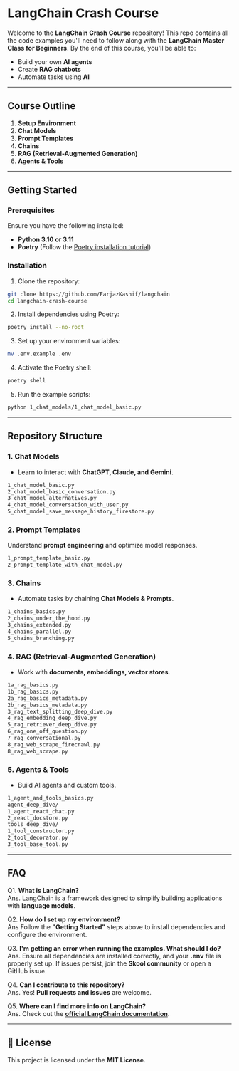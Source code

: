 # **LangChain Crash Course**

Welcome to the **LangChain Crash Course** repository! This repo contains all the code examples you'll need to follow along with the **LangChain Master Class for Beginners**. By the end of this course, you'll be able to:

- Build your own **AI agents**  
- Create **RAG chatbots**  
- Automate tasks using **AI**  

---

## **Course Outline**

1. **Setup Environment**
2. **Chat Models**
3. **Prompt Templates**
4. **Chains**
5. **RAG (Retrieval-Augmented Generation)**
6. **Agents & Tools**

---

## **Getting Started**

### **Prerequisites**

Ensure you have the following installed:

- **Python 3.10 or 3.11**
- **Poetry** (Follow the [Poetry installation tutorial](https://python-poetry.org/docs/#installation))

### **Installation**

1. Clone the repository:

```sh
git clone https://github.com/FarjazKashif/langchain
cd langchain-crash-course
```

2. Install dependencies using Poetry:

```sh
poetry install --no-root
```

3. Set up your environment variables:

```sh
mv .env.example .env
```

4. Activate the Poetry shell:

```sh
poetry shell
```

5. Run the example scripts:

```sh
python 1_chat_models/1_chat_model_basic.py
```

---

## **Repository Structure**

### **1. Chat Models**  
- Learn to interact with **ChatGPT, Claude, and Gemini**.

```sh
1_chat_model_basic.py
2_chat_model_basic_conversation.py
3_chat_model_alternatives.py
4_chat_model_conversation_with_user.py
5_chat_model_save_message_history_firestore.py
```

### **2. Prompt Templates**  
Understand **prompt engineering** and optimize model responses.

```sh
1_prompt_template_basic.py
2_prompt_template_with_chat_model.py
```

### **3. Chains**  
- Automate tasks by chaining **Chat Models & Prompts**.

```sh
1_chains_basics.py
2_chains_under_the_hood.py
3_chains_extended.py
4_chains_parallel.py
5_chains_branching.py
```

### **4. RAG (Retrieval-Augmented Generation)**  
- Work with **documents, embeddings, vector stores**.

```sh
1a_rag_basics.py
1b_rag_basics.py
2a_rag_basics_metadata.py
2b_rag_basics_metadata.py
3_rag_text_splitting_deep_dive.py
4_rag_embedding_deep_dive.py
5_rag_retriever_deep_dive.py
6_rag_one_off_question.py
7_rag_conversational.py
8_rag_web_scrape_firecrawl.py
8_rag_web_scrape.py
```

### **5. Agents & Tools**  
- Build AI agents and custom tools.

```sh
1_agent_and_tools_basics.py
agent_deep_dive/
1_agent_react_chat.py
2_react_docstore.py
tools_deep_dive/
1_tool_constructor.py
2_tool_decorator.py
3_tool_base_tool.py
```

---

## **FAQ**

Q1. **What is LangChain?**  
Ans. LangChain is a framework designed to simplify building applications with **language models**.

Q2. **How do I set up my environment?**  
Ans Follow the **"Getting Started"** steps above to install dependencies and configure the environment.

Q3. **I'm getting an error when running the examples. What should I do?**  
Ans. Ensure all dependencies are installed correctly, and your **.env** file is properly set up. If issues persist, join the **Skool community** or open a GitHub issue.

Q4. **Can I contribute to this repository?**  
Ans. Yes! **Pull requests and issues** are welcome.

Q5. **Where can I find more info on LangChain?**  
Ans. Check out the **[official LangChain documentation](https://docs.langchain.com/)**.

---

## 📜 **License**

This project is licensed under the **MIT License**.
